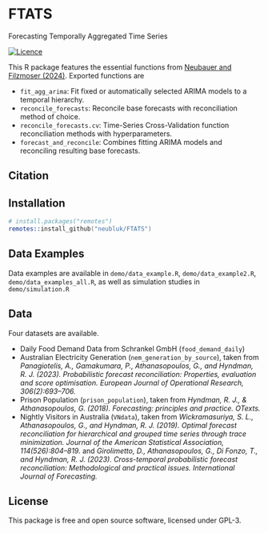 # FTATS

Forecasting Temporally Aggregated Time Series

[![Licence](https://img.shields.io/badge/licence-GPL--3-blue.svg)](https://www.gnu.org/licenses/gpl-3.0.en.html)

This R package features the essential functions from [Neubauer and Filzmoser (2024)](arxiv). Exported functions are

- `fit_agg_arima`: Fit fixed or automatically selected ARIMA models to a temporal hierarchy.
- `reconcile_forecasts`: Reconcile base forecasts with reconciliation method of choice.
- `reconcile_forecasts.cv`: Time-Series Cross-Validation function reconciliation methods with hyperparameters.
- `forecast_and_reconcile`: Combines fitting ARIMA models and reconciling resulting base forecasts.

## Citation

## Installation

``` s
# install.packages("remotes")
remotes::install_github("neubluk/FTATS")
```

## Data Examples

Data examples are available in `demo/data_example.R`, `demo/data_example2.R`, `demo/data_examples_all.R`, as well as simulation studies in `demo/simulation.R`

## Data

Four datasets are available.

- Daily Food Demand Data from Schrankel GmbH (```food_demand_daily```)
- Australian Electricity Generation (```nem_generation_by_source```), taken from *Panagiotelis, A., Gamakumara, P., Athanasopoulos, G., and Hyndman, R. J. (2023). Probabilistic forecast reconciliation: Properties, evaluation and score optimisation. European Journal of Operational Research, 306(2):693–706.*
- Prison Population (```prison_population```), taken from *Hyndman, R. J., & Athanasopoulos, G. (2018). Forecasting: principles and practice. OTexts.*
- Nightly Visitors in Australia (```VNdata```), taken from *Wickramasuriya, S. L., Athanasopoulos, G., and Hyndman, R. J. (2019). Optimal forecast reconciliation for hierarchical and grouped time series through trace minimization. Journal of the American Statistical Association, 114(526):804–819.* and *Girolimetto, D., Athanasopoulos, G., Di Fonzo, T., and Hyndman, R. J. (2023). Cross-temporal probabilistic forecast reconciliation: Methodological and practical issues. International Journal of Forecasting.*

## License

This package is free and open source software, licensed under GPL-3.
